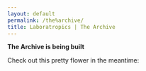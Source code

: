 ```yaml
---
layout: default
permalink: /the%archive/
title: Laboratropics | The Archive
---
```


**The Archive is being built**

Check out this pretty flower in the meantime:
